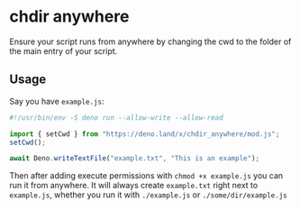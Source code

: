 # chdir anywhere

Ensure your script runs from anywhere by changing the cwd to the folder of the
main entry of your script.

## Usage

Say you have `example.js`:

```js
#!/usr/bin/env -S deno run --allow-write --allow-read

import { setCwd } from "https://deno.land/x/chdir_anywhere/mod.js";
setCwd();

await Deno.writeTextFile("example.txt", "This is an example");
```

Then after adding execute permissions with `chmod +x example.js` you can run it
from anywhere. It will always create `example.txt` right next to `example.js`,
whether you run it with `./example.js` or `./some/dir/example.js`
